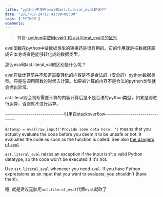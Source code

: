 ```yaml
---
title: "python中使用eval和ast.literal_eval的区别"
date: "2017-07-24T17:41:00+08:00"
tags: ['PYTHON']
comments: 
---
```



> 转自: [python中使用eval() 和 ast.literal_eval()的区别](http://blog.csdn.net/yisuowushinian/article/details/45644299)

eval函数在python中做数据类型的转换还是很有用的。它的作用就是把数据还原成它本身或者是能够转化成的数据类型。

那么eval和ast.literal_val的区别是什么呢？

eval在做计算前并不知道需要转化的内容是不是合法的（安全的）python数据类型。只是在调用函数的时候去计算。如果被计算的内容不是合法的python类型就会抛出异常。

ast.literal则会判断需要计算的内容计算后是不是合法的python类型，如果是则进行运算，否则就不进行运算。

------------------------------引用自stackoverflow--------------------------------

`datamap = eval(raw_input('Provide some data here: ')` means that you actually evaluate the code before you deem it to be unsafe or not. It evaluates the code as soon as the function is called. See also [the dangers of `eval`](http://nedbatchelder.com/blog/201206/eval_really_is_dangerous.html).

`ast.literal_eval` raises an exception if the input isn't a valid Python datatype, so the code won't be executed if it's not.

Use `ast.literal_eval` whenever you need `eval`. If you have Python expressions as an input that you want to evaluate, you shouldn't (have them).

嗯, 就是建议无脑用`ast.literal_eval`代替`eval`就欧了